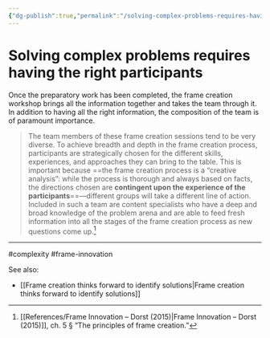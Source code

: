 ```yaml
---
{"dg-publish":true,"permalink":"/solving-complex-problems-requires-having-the-right-participants/"}
---
```



# Solving complex problems requires having the right participants

Once the preparatory work has been completed, the frame creation workshop brings all the information together and takes the team through it. In addition to having all the right information, the composition of the team is of paramount importance.

> The team members of these frame creation sessions tend to be very diverse. To achieve breadth and depth in the frame creation process, participants are strategically chosen for the different skills, experiences, and approaches they can bring to the table. This is important because ==the frame creation process is a “creative analysis”: while the process is thorough and always based on facts, the directions chosen are **contingent upon the experience of the participants**==—different groups will take a different line of action. Included in such a team are content specialists who have a deep and broad knowledge of the problem arena and are able to feed fresh information into all the stages of the frame creation process as new questions come up.[^1]


---
#complexity #frame-innovation 

See also:
- [[Frame creation thinks forward to identify solutions\|Frame creation thinks forward to identify solutions]]

[^1]: [[References/Frame Innovation – Dorst (2015)\|Frame Innovation – Dorst (2015)]], ch. 5 § “The principles of frame creation.”